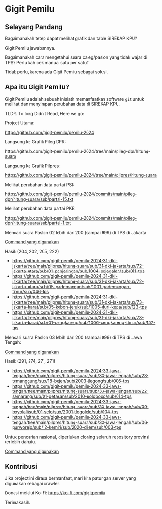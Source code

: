 # Gigit Pemilu

## Selayang Pandang

Bagaimanakah tetep dapat melihat grafik dan table SIREKAP KPU?

Gigit Pemilu jawabannya.

Bagaimanakah cara mengetahui suara caleg/paslon yang tidak wajar di TPS? Perlu kah cek manual satu per satu?

Tidak perlu, karena ada Gigit Pemilu sebagai solusi.

## Apa itu Gigit Pemilu?

Gigit Pemilu adalah sebuah inisiatif memanfaatkan software `git` untuk melihat dan menyimpan perubahan data di SIREKAP KPU.

TLDR. To long Didn't Read, Here we go:

Project Utama:

https://github.com/gigit-pemilu/pemilu-2024

Langsung ke Grafik Pileg DPR:

https://github.com/gigit-pemilu/pemilu-2024/tree/main/pileg-dpr/hitung-suara

Langsung ke Grafik Pilpres:

https://github.com/gigit-pemilu/pemilu-2024/tree/main/pilpres/hitung-suara

Melihat perubahan data partai PSI:

https://github.com/gigit-pemilu/pemilu-2024/commits/main/pileg-dpr/hitung-suara/sub/partai-15.txt

Melihat perubahan data partai PKB:

https://github.com/gigit-pemilu/pemilu-2024/commits/main/pileg-dpr/hitung-suara/sub/partai-1.txt

Mencari suara Paslon 02 lebih dari 200 (sampai 999) di TPS di Jakarta:

[Command yang digunakan][1].

[1]: https://gist.github.com/pedagangamanah/54cc28b5f9100cf1501d7ad319449982#file-sample-1-sh

Hasil: (204, 202, 205, 222)

- https://github.com/gigit-pemilu/pemilu-2024-31-dki-jakarta/tree/main/pilpres/hitung-suara/sub/31-dki-jakarta/sub/72-jakarta-utara/sub/01-penjaringan/sub/1004-pejagalan/sub/011-tps
- https://github.com/gigit-pemilu/pemilu-2024-31-dki-jakarta/tree/main/pilpres/hitung-suara/sub/31-dki-jakarta/sub/72-jakarta-utara/sub/05-pademangan/sub/1001-pademangan-timur/sub/046-tps
- https://github.com/gigit-pemilu/pemilu-2024-31-dki-jakarta/tree/main/pilpres/hitung-suara/sub/31-dki-jakarta/sub/73-jakarta-barat/sub/05-kebon-jeruk/sub/1005-duri-kepa/sub/123-tps
- https://github.com/gigit-pemilu/pemilu-2024-31-dki-jakarta/tree/main/pilpres/hitung-suara/sub/31-dki-jakarta/sub/73-jakarta-barat/sub/01-cengkareng/sub/1006-cengkareng-timur/sub/157-tps

Mencari suara Paslon 03 lebih dari 200 (sampai 999) di TPS di Jawa Tengah:

[Command yang digunakan][2].

[2]: https://gist.github.com/pedagangamanah/54cc28b5f9100cf1501d7ad319449982#file-sample-2-sh

Hasil: (291, 274, 271, 271)

- https://github.com/gigit-pemilu/pemilu-2024-33-jawa-tengah/tree/main/pilpres/hitung-suara/sub/33-jawa-tengah/sub/23-temanggung/sub/18-bejen/sub/2003-jlegong/sub/006-tps
- https://github.com/gigit-pemilu/pemilu-2024-33-jawa-tengah/tree/main/pilpres/hitung-suara/sub/33-jawa-tengah/sub/22-semarang/sub/01-getasan/sub/2010-polobogo/sub/014-tps
- https://github.com/gigit-pemilu/pemilu-2024-33-jawa-tengah/tree/main/pilpres/hitung-suara/sub/33-jawa-tengah/sub/09-boyolali/sub/01-selo/sub/2001-tlogolele/sub/004-tps
- https://github.com/gigit-pemilu/pemilu-2024-33-jawa-tengah/tree/main/pilpres/hitung-suara/sub/33-jawa-tengah/sub/06-purworejo/sub/12-kemiri/sub/2020-dilem/sub/003-tps

Untuk pencarian nasional, diperlukan cloning seluruh repository provinsi terlebih dahulu.

[Command yang digunakan][3].

[3]: https://gist.github.com/pedagangamanah/54cc28b5f9100cf1501d7ad319449982#file-sample-3-sh

## Kontribusi

Jika project ini dirasa bermanfaat, mari kita patungan server yang digunakan sebagai crawler.

Donasi melalui Ko-Fi: https://ko-fi.com/gigitpemilu

Terimakasih.
